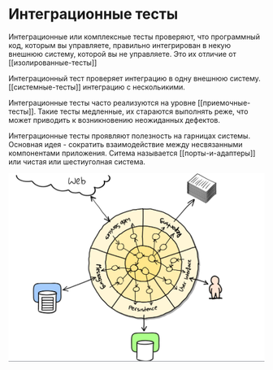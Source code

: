 # Интеграционные тесты

Интеграционные или комплексные тесты проверяют, что программный код, которым вы управляете, правильно интегрирован в некую внешнюю систему, которой вы не управляете. Это их отличие от [[изолированные-тесты]]

Интеграционный тест проверяет интеграцию в одну внешнюю систему. [[системные-тесты]] интеграцию с нескольикими.

Интеграционные тесты часто реализуются на уровне [[приемочные-тесты]]. Такие тесты медленные, их стараются выполнять реже, что может приводить к возникновению неожиданных дефектов.

Интеграционные тесты проявляют полезность на гарницах системы. Основная идея - сократить взаимодействие между несвязанными компонентами приложения. Ситема называется [[порты-и-адаптеры]] или чистая или шестиуголная система.

![img](../attachments/2021-03-29-19-53-15.png)
